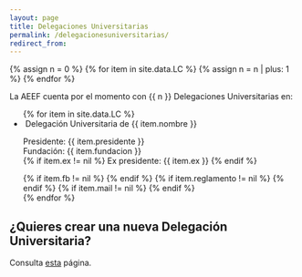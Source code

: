 ```yaml
---
layout: page
title: Delegaciones Universitarias
permalink: /delegacionesuniversitarias/
redirect_from:
---
```


{% assign n = 0 %}
{% for item in site.data.LC %}
	{% assign n = n | plus: 1 %}
{% endfor %}

La AEEF cuenta por el momento con {{ n }} Delegaciones Universitarias en:

<ul class="collection">
	{% for item in site.data.LC %}
	    <li class="collection-item avatar" id="{{ item.nombre }}">
	      	<img src="{{ item.img }}" alt="" class="circle">
	      	<span class="title">
				Delegación Universitaria de {{ item.nombre }}
			</span>
	      	<p>
				Presidente: {{ item.presidente }} 
				<br>
	        	        Fundación: {{ item.fundacion }}
				<br>
				{% if item.ex != nil %}
					Ex presidente: {{ item.ex }}
				{% endif %} 				
	      	</p>
	      	<div class="secondary-content">
				{% if item.fb != nil %}
					<a href="{{ item.fb }}" title="Pagina Facebook">
						<i class="fa fa-lg fa-facebook-square" aria-hidden="true"></i>
					</a>
				{% endif %}
				{% if item.reglamento != nil %}
		        	<a href="{{ item.reglamento }}" title="Reglamento Interno">
						<i class="fa fa-lg fa-file-text"></i>
					</a>
				{% endif %}
			        {% if item.mail != nil %}
	      		      <a href="mailto:{{ item.mail }}&#64;&#97;&#105;&#45;&#115;&#102;&#46;&#105;&#116;" title="Email de la DU">
					<i class="fa fa-lg fa-envelope"></i>
				</a>
			        {% endif %}
			</div>
	    </li>
	{% endfor %}
</ul>


## ¿Quieres crear una nueva Delegación Universitaria?

Consulta [esta](/nuevadelegacionuniversitaria/) página.

